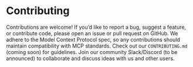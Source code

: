 # Contributing

Contributions are welcome! If you’d like to report a bug, suggest a feature, or contribute code, please open an issue or pull request on GitHub. We adhere to the Model Context Protocol spec, so any contributions should maintain compatibility with MCP standards. Check out our `CONTRIBUTING.md` (coming soon) for guidelines. Join our community Slack/Discord (to be announced) to collaborate and discuss ideas with us and other users.
